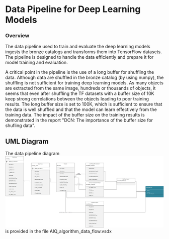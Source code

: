 # Data Pipeline for Deep Learning Models

### Overview

The data pipeline used to train and evaluate the deep learning models ingests the bronze catalogs and transforms them into TensorFlow datasets. The pipeline is designed to handle the data efficiently and prepare it for model training and evaluation. 

A critical point in the pipeline is the use of a long buffer for shuffling the data. 
Although data are shuffled in the bronze catalog (by using numpy), the shuffling is not sufficient for training deep learning models.
As many objects are extracted from the same image, hundreds or thousands of objects, it seems that even after shuffling the TF datasets with a buffer size of 10K keep strong correlations between the objects leading to poor training results.
The long buffer size is set to 100K, which is sufficient to ensure that the data is well shuffled and that the model can learn effectively from the training data.
The impact of the buffer size on the training results is demonstrated in the report "DCN: The importance of the buffer size for shufling data".

## UML Diagram
The data pipeline diagram ![UML Diagram](DL_common_data_pipeline.png) is provided in the file AIQ_algorithm_data_flow.vsdx